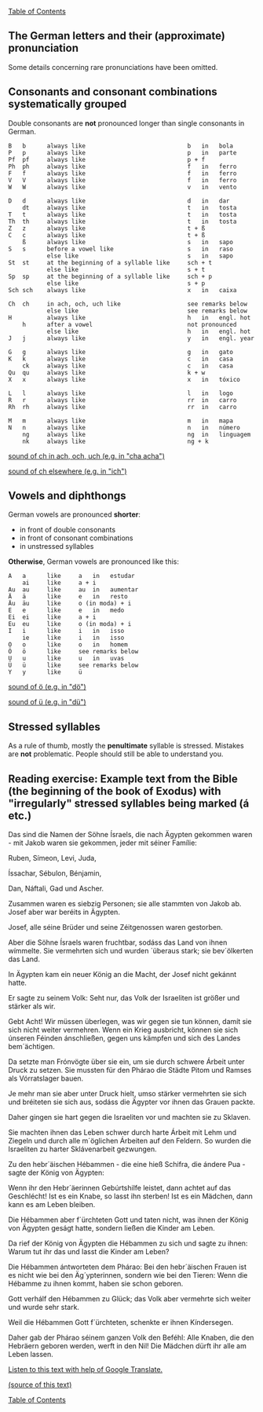 [Table of Contents](Readme.md)

 The German letters and their (approximate) pronunciation
-

Some details concerning rare pronunciations have been omitted.

Consonants and consonant combinations systematically grouped
-

Double consonants are **not** pronounced longer than single consonants in German.

    B   b      always like                             b   in   bola
    P   p      always like                             p   in   parte
    Pf  pf     always like                             p + f
    Ph  ph     always like                             f   in   ferro
    F   f      always like                             f   in   ferro
    V   V      always like                             f   in   ferro
    W   W      always like                             v   in   vento

    D   d      always like                             d   in   dar
        dt     always like                             t   in   tosta
    T   t      always like                             t   in   tosta
    Th  th     always like                             t   in   tosta
    Z   z      always like                             t + ß
    C   c      always like                             t + ß
        ß      always like                             s   in   sapo
    S   s      before a vowel like                     s   in   raso
               else like                               s   in   sapo
    St  st     at the beginning of a syllable like     sch + t
               else like                               s + t
    Sp  sp     at the beginning of a syllable like     sch + p
               else like                               s + p
    Sch sch    always like                             x   in   caixa

    Ch  ch     in ach, och, uch like                   see remarks below
               else like                               see remarks below
    H          always like                             h   in   engl. hot
        h      after a vowel                           not pronounced
               else like                               h   in   engl. hot
    J   j      always like                             y   in   engl. year

    G   g      always like                             g   in   gato
    K   k      always like                             c   in   casa
        ck     always like                             c   in   casa
    Qu  qu     always like                             k + w
    X   x      always like                             x   in   tóxico

    L   l      always like                             l   in   logo
    R   r      always like                             rr  in   carro
    Rh  rh     always like                             rr  in   carro

    M   m      always like                             m   in   mapa
    N   n      always like                             n   in   número
        ng     always like                             ng  in   linguagem
        nk     always like                             ng + k

[sound of ch in ach, och, uch (e.g. in "cha acha")](https://upload.wikimedia.org/wikipedia/commons/0/0f/Voiceless_velar_fricative.ogg)

[sound of ch elsewhere (e.g. in "ich")](https://upload.wikimedia.org/wikipedia/commons/4/43/De-ich.ogg)

Vowels and diphthongs
-

German vowels are pronounced **shorter**:
* in front of double consonants
* in front of consonant combinations
* in unstressed syllables

**Otherwise**, German vowels are pronounced like this:

    A   a      like     a   in   estudar
        ai     like     a + i
    Au  au     like     au  in   aumentar
    Ä   ä      like     e   in   resto
    Äu  äu     like     o (in moda) + i
    E   e      like     e   in   medo
    Ei  ei     like     a + i
    Eu  eu     like     o (in moda) + i
    I   i      like     i   in   isso
        ie     like     i   in   isso
    O   o      like     o   in   homem
    Ö   ö      like     see remarks below
    U   u      like     u   in   uvas
    Ü   ü      like     see remarks below
    Y   y      like     ü

[sound of ö (e.g. in "dö")](https://upload.wikimedia.org/wikipedia/commons/5/53/Close-mid_front_rounded_vowel.ogg)

[sound of ü (e.g. in "dü")](https://upload.wikimedia.org/wikipedia/commons/e/ea/Close_front_rounded_vowel.ogg)

Stressed syllables
-

As a rule of thumb, mostly the **penultimate** syllable is stressed. Mistakes are **not** problematic. People should still be able to understand you.


Reading exercise: Example text from the Bible (the beginning of the book of Exodus) with "irregularly" stressed syllables being marked (á etc.)
-

Das sind die Namen der Söhne Ísraels, die nach Ägypten gekommen waren - mit Jakob waren sie gekommen, jeder mit séiner Famílie:

Ruben, Símeon, Levi, Juda,

Íssachar, Sébulon, Bénjamin,	

Dan, Náftali, Gad und Ascher.	

Zusammen waren es siebzig Personen; sie alle stammten von Jakob ab. Josef aber war beréits in Ägypten.	

Josef, alle séine Brüder und seine Zéitgenossen waren gestorben.	

Aber die Söhne Ísraels waren fruchtbar, sodáss das Land von ihnen wímmelte. Sie vermehrten sich und wurden ´überaus stark; sie bev´ölkerten das Land.	 

In Ägypten kam ein neuer König an die Macht, der Josef nicht gekánnt hatte.	 

Er sagte zu seinem Volk: Seht nur, das Volk der Israeliten ist größer und stärker als wir.	

Gebt Acht! Wir müssen überlegen, was wir gegen sie tun können, damít sie sich nicht weiter vermehren. Wenn ein Krieg ausbricht, können sie sich únseren Féinden ánschließen, gegen uns kämpfen und sich des Landes bem´ächtigen.	 

Da setzte man Frónvögte über sie ein, um sie durch schwere Árbeit unter Druck zu setzen. Sie mussten für den Phárao die Städte Pitom und Ramses als Vórratslager bauen.	 

Je mehr man sie aber unter Druck hielt, umso stärker vermehrten sie sich und bréiteten sie sich aus, sodáss die Ägypter vor ihnen das Grauen packte.	

Daher gingen sie hart gegen die Israeliten vor und machten sie zu Sklaven.	

Sie machten ihnen das Leben schwer durch harte Árbeit mit Lehm und Ziegeln und durch alle m´öglichen Árbeiten auf den Feldern. So wurden die Israeliten zu harter Sklávenarbeit gezwungen.	

Zu den hebr´äischen Hébammen - die eine hieß Schifra, die ándere Pua - sagte der König von Ägypten:	

Wenn ihr den Hebr´äerinnen Gebúrtshilfe leistet, dann achtet auf das Geschlécht! Ist es ein Knabe, so lasst ihn sterben! Ist es ein Mädchen, dann kann es am Leben bleiben.	

Die Hébammen aber f´ürchteten Gott und taten nicht, was ihnen der König von Ägypten geságt hatte, sondern ließen die Kinder am Leben.	

Da rief der König von Ägypten die Hébammen zu sich und sagte zu ihnen: Warum tut ihr das und lasst die Kinder am Leben? 	

Die Hébammen ántworteten dem Phárao: Bei den hebr´äischen Frauen ist es nicht wie bei den Äg´ypterinnen, sondern wie bei den Tieren: Wenn die Hébamme zu ihnen kommt, haben sie schon geboren.	

Gott verhálf den Hébammen zu Glück; das Volk aber vermehrte sich weiter und wurde sehr stark.	

Weil die Hébammen Gott f´ürchteten, schenkte er ihnen Kíndersegen.	

Daher gab der Phárao séinem ganzen Volk den Beféhl: Alle Knaben, die den Hebräern geboren werden, werft in den Nil! Die Mädchen dürft ihr alle am Leben lassen.  

[Listen to this text with help of Google Translate.](https://translate.google.com/?hl=de&sl=de&tl=pt&text=Das%20sind%20die%20Namen%20der%20S%C3%B6hne%20Israels%2C%20die%20nach%20%C3%84gypten%20gekommen%20waren%20-%20mit%20Jakob%20waren%20sie%20gekommen%2C%20jeder%20mit%20seiner%20Familie%3A%09%0ARuben%2C%20Simeon%2C%20Levi%2C%20Juda%2C%09%0AIssachar%2C%20Sebulon%2C%20Benjamin%2C%09%0ADan%2C%20Naftali%2C%20Gad%20und%20Ascher.%09%0AZusammen%20waren%20es%20siebzig%20Personen%3B%20sie%20alle%20stammten%20von%20Jakob%20ab.%20Josef%20aber%20war%20bereits%20in%20%C3%84gypten.%09%0AJosef%2C%20alle%20seine%20Br%C3%BCder%20und%20seine%20Zeitgenossen%20waren%20gestorben.%09%0AAber%20die%20S%C3%B6hne%20Israels%20waren%20fruchtbar%2C%20sodass%20das%20Land%20von%20ihnen%20wimmelte.%20Sie%20vermehrten%20sich%20und%20wurden%20%C3%BCberaus%20stark%3B%20sie%20bev%C3%B6lkerten%20das%20Land.%09%0AIn%20%C3%84gypten%20kam%20ein%20neuer%20K%C3%B6nig%20an%20die%20Macht%2C%20der%20Josef%20nicht%20gekannt%20hatte.%09%0AEr%20sagte%20zu%20seinem%20Volk%3A%20Seht%20nur%2C%20das%20Volk%20der%20Israeliten%20ist%20gr%C3%B6%C3%9Fer%20und%20st%C3%A4rker%20als%20wir.%09%0AGebt%20Acht!%20Wir%20m%C3%BCssen%20%C3%BCberlegen%2C%20was%20wir%20gegen%20sie%20tun%20k%C3%B6nnen%2C%20damit%20sie%20sich%20nicht%20weiter%20vermehren.%20Wenn%20ein%20Krieg%20ausbricht%2C%20k%C3%B6nnen%20sie%20sich%20unseren%20Feinden%20anschlie%C3%9Fen%2C%20gegen%20uns%20k%C3%A4mpfen%20und%20sich%20des%20Landes%20bem%C3%A4chtigen.%09%0ADa%20setzte%20man%20Fronv%C3%B6gte%20%C3%BCber%20sie%20ein%2C%20um%20sie%20durch%20schwere%20Arbeit%20unter%20Druck%20zu%20setzen.%20Sie%20mussten%20f%C3%BCr%20den%20Pharao%20die%20St%C3%A4dte%20Pitom%20und%20Ramses%20als%20Vorratslager%20bauen.%09%0AJe%20mehr%20man%20sie%20aber%20unter%20Druck%20hielt%2C%20umso%20st%C3%A4rker%20vermehrten%20sie%20sich%20und%20breiteten%20sie%20sich%20aus%2C%20sodass%20die%20%C3%84gypter%20vor%20ihnen%20das%20Grauen%20packte.%09%0ADaher%20gingen%20sie%20hart%20gegen%20die%20Israeliten%20vor%20und%20machten%20sie%20zu%20Sklaven.%09%0ASie%20machten%20ihnen%20das%20Leben%20schwer%20durch%20harte%20Arbeit%20mit%20Lehm%20und%20Ziegeln%20und%20durch%20alle%20m%C3%B6glichen%20Arbeiten%20auf%20den%20Feldern.%20So%20wurden%20die%20Israeliten%20zu%20harter%20Sklavenarbeit%20gezwungen.%09%0AZu%20den%20hebr%C3%A4ischen%20Hebammen%20-%20die%20eine%20hie%C3%9F%20Schifra%2C%20die%20andere%20Pua%20-%20sagte%20der%20K%C3%B6nig%20von%20%C3%84gypten%3A%09%0AWenn%20ihr%20den%20Hebr%C3%A4erinnen%20Geburtshilfe%20leistet%2C%20dann%20achtet%20auf%20das%20Geschlecht!%20Ist%20es%20ein%20Knabe%2C%20so%20lasst%20ihn%20sterben!%20Ist%20es%20ein%20M%C3%A4dchen%2C%20dann%20kann%20es%20am%20Leben%20bleiben.%09%0ADie%20Hebammen%20aber%20f%C3%BCrchteten%20Gott%20und%20taten%20nicht%2C%20was%20ihnen%20der%20K%C3%B6nig%20von%20%C3%84gypten%20gesagt%20hatte%2C%20sondern%20lie%C3%9Fen%20die%20Kinder%20am%20Leben.%09%0ADa%20rief%20der%20K%C3%B6nig%20von%20%C3%84gypten%20die%20Hebammen%20zu%20sich%20und%20sagte%20zu%20ihnen%3A%20Warum%20tut%20ihr%20das%20und%20lasst%20die%20Kinder%20am%20Leben%3F%09%0ADie%20Hebammen%20antworteten%20dem%20Pharao%3A%20Bei%20den%20hebr%C3%A4ischen%20Frauen%20ist%20es%20nicht%20wie%20bei%20den%20%C3%84gypterinnen%2C%20sondern%20wie%20bei%20den%20Tieren%3A%20Wenn%20die%20Hebamme%20zu%20ihnen%20kommt%2C%20haben%20sie%20schon%20geboren.%09%0AGott%20verhalf%20den%20Hebammen%20zu%20Gl%C3%BCck%3B%20das%20Volk%20aber%20vermehrte%20sich%20weiter%20und%20wurde%20sehr%20stark.%09%0AWeil%20die%20Hebammen%20Gott%20f%C3%BCrchteten%2C%20schenkte%20er%20ihnen%20Kindersegen.%09%0ADaher%20gab%20der%20Pharao%20seinem%20ganzen%20Volk%20den%20Befehl%3A%20Alle%20Knaben%2C%20die%20den%20Hebr%C3%A4ern%20geboren%20werden%2C%20werft%20in%20den%20Nil!%20Die%20M%C3%A4dchen%20d%C3%BCrft%20ihr%20alle%20am%20Leben%20lassen.&op=translate)

[(source of this text)](https://www.uibk.ac.at/theol/leseraum/bibel/ex1.html)

[Table of Contents](Readme.md)


